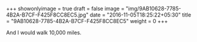 +++
showonlyimage = true
draft = false
image = "img/9AB10628-7785-4B2A-B7CF-F425F8CC8EC5.jpg"
date = "2016-11-05T18:25:22+05:30"
title = "9AB10628-7785-4B2A-B7CF-F425F8CC8EC5"
weight = 0
+++

And I would walk 10,000 miles.

